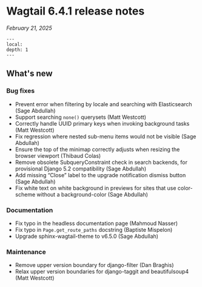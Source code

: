 # Wagtail 6.4.1 release notes

_February 21, 2025_

```{contents}
---
local:
depth: 1
---
```

## What's new

### Bug fixes

 * Prevent error when filtering by locale and searching with Elasticsearch (Sage Abdullah)
 * Support searching `none()` querysets (Matt Westcott)
 * Correctly handle UUID primary keys when invoking background tasks (Matt Westcott)
 * Fix regression where nested sub-menu items would not be visible (Sage Abdullah)
 * Ensure the top of the minimap correctly adjusts when resizing the browser viewport (Thibaud Colas)
 * Remove obsolete SubqueryConstraint check in search backends, for provisional Django 5.2 compatibility (Sage Abdullah)
 * Add missing “Close” label to the upgrade notification dismiss button (Sage Abdullah)
 * Fix white text on white background in previews for sites that use color-scheme without a background-color (Sage Abdullah)

### Documentation

 * Fix typo in the headless documentation page (Mahmoud Nasser)
 * Fix typo in `Page.get_route_paths` docstring (Baptiste Mispelon)
 * Upgrade sphinx-wagtail-theme to v6.5.0 (Sage Abdullah)

### Maintenance

 * Remove upper version boundary for django-filter (Dan Braghis)
 * Relax upper version boundaries for django-taggit and beautifulsoup4 (Matt Westcott)
